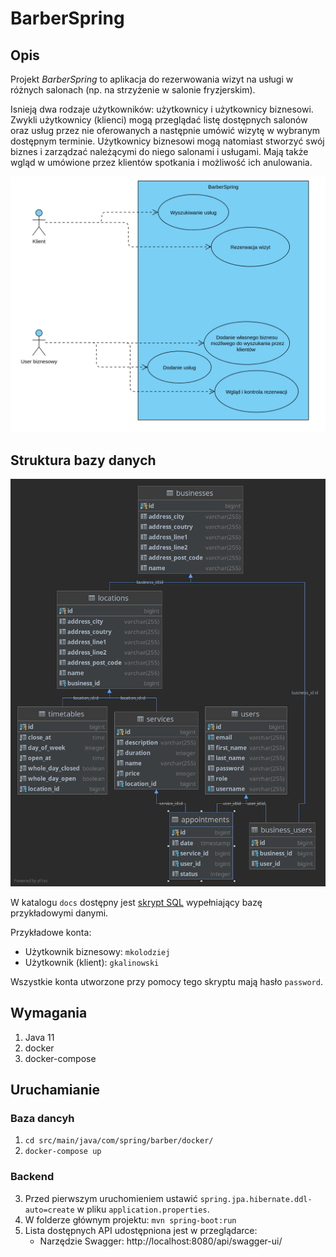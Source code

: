 # BarberSpring #

## Opis ##

Projekt _BarberSpring_ to aplikacja do rezerwowania wizyt na usługi w różnych salonach (np. na strzyżenie w salonie fryzjerskim).

Isnieją dwa rodzaje użytkowników: użytkownicy i użytkownicy biznesowi.
Zwykli użytkownicy (klienci) mogą przeglądać listę dostępnych salonów oraz usług przez nie oferowanych 
a następnie umówić wizytę w wybranym dostępnym terminie.
Użytkownicy biznesowi mogą natomiast stworzyć swój biznes i zarządzać należącymi do niego salonami i usługami. 
Mają także wgląd w umówione przez klientów spotkania i możliwość ich anulowania.


![Diagram](./docs/uml.png)

## Struktura bazy danych ##

![Struktura bazy danych](./docs/database.png)

W katalogu `docs` dostępny jest [skrypt SQL](./docs/barber_example_data.sql) wypełniający bazę przykładowymi danymi.

Przykładowe konta:
* Użytkownik biznesowy: `mkolodziej`
* Użytkownik (klient): `gkalinowski`

Wszystkie konta utworzone przy pomocy tego skryptu mają hasło `password`.

## Wymagania ##

1. Java 11
2. docker
3. docker-compose

## Uruchamianie ##

### Baza dancyh ###
1. `cd src/main/java/com/spring/barber/docker/`
2. `docker-compose up`
   
### Backend ###
3. Przed pierwszym uruchomieniem ustawić `spring.jpa.hibernate.ddl-auto=create` w pliku `application.properties`.
4. W folderze głównym projektu: `mvn spring-boot:run`
5. Lista dostępnych API udostępniona jest w przeglądarce:
    * Narzędzie Swagger: http://localhost:8080/api/swagger-ui/
